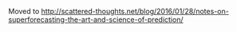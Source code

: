 Moved to http://scattered-thoughts.net/blog/2016/01/28/notes-on-superforecasting-the-art-and-science-of-prediction/
